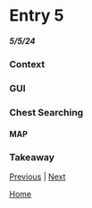 # Entry 5
##### 5/5/24

### Context 

### GUI

### Chest Searching 

#### MAP

### Takeaway 




[Previous](entry04.md) | [Next](entry06.md)

[Home](../README.md)
